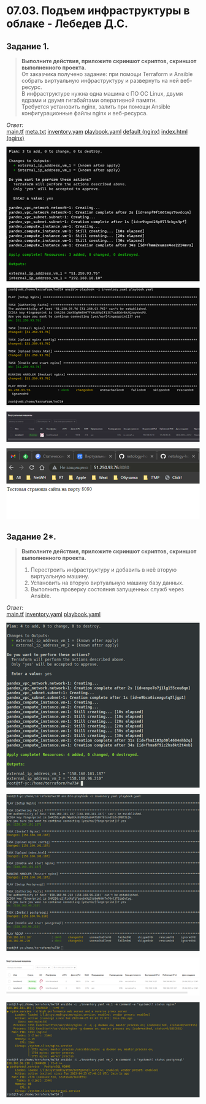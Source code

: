 # 07.03. Подъем инфраструктуры в облаке - Лебедев Д.С.

## Задание 1.
> **Выполните действия, приложите скриншот скриптов, скриншот выполненного проекта.**  
> От заказчика получено задание: при помощи Terraform и Ansible собрать виртуальную инфраструктуру и развернуть на ней веб-ресурс.  
> В инфраструктуре нужна одна машина с ПО ОС Linux, двумя ядрами и двумя гигабайтами оперативной памяти.  
> Требуется установить nginx, залить при помощи Ansible конфигурационные файлы nginx и веб-ресурса.  

*Ответ:*  
[main.tf](_attachments/0703_main.tf.txt)
[meta.txt](_attachments/0703_meta.txt)
[inventory.yam](_attachments/0703_inventory.yaml.txt)
[playbook.yaml](_attachments/0703_playbook.yaml.txt)
[default (nginx)](_attachments/0703_nginx_default.txt)
[index.html (nginx)](_attachments/0703_index.html.txt)

![](_attachments/07.03-1-1.png)  

![](_attachments/07.03-1-2.png)  

![](_attachments/07.03-1-3.png)  

![](_attachments/07.03-1-4.png)

## Задание 2*.
> **Выполните действия, приложите скриншот скриптов, скриншот выполненного проекта.**
> 1.  Перестроить инфраструктуру и добавить в неё вторую виртуальную машину.
> 2.  Установить на вторую виртуальную машину базу данных.
> 3.  Выполнить проверку состояния запущенных служб через Ansible.

*Ответ:*  
[main.tf](_attachments/0703-2_main.tf.txt)
[inventory.yaml](_attachments/0703-2_inventory.yaml.txt)
[playbook.yaml](_attachments/0703-2_playbook.yaml.txt)

![](_attachments/07.03-2-1.png)  

![](_attachments/07.03-2-2.png)  

![](_attachments/07.03-2-3.png)  

![](_attachments/07.03-2-4.png)

